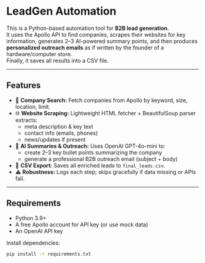 # LeadGen Automation

This is a Python-based automation tool for **B2B lead generation**.  
It uses the Apollo API to find companies, scrapes their websites for key information,
generates 2–3 AI-powered summary points, and then produces **personalized outreach emails**
as if written by the founder of a hardware/computer store.  
Finally, it saves all results into a CSV file.

---

## Features

- 🔎 **Company Search:** Fetch companies from Apollo by keyword, size, location, limit.  
- 🌐 **Website Scraping:** Lightweight HTML fetcher + BeautifulSoup parser extracts:
  - meta description & key text
  - contact info (emails, phones)
  - news/updates if present  
- 🤖 **AI Summaries & Outreach:** Uses OpenAI GPT-4o-mini to:
  - create 2–3 key bullet points summarizing the company
  - generate a professional B2B outreach email (subject + body)  
- 📑 **CSV Export:** Saves all enriched leads to `final_leads.csv`.  
- ⚠️ **Robustness:** Logs each step; skips gracefully if data missing or APIs fail.  

---

## Requirements

- Python 3.9+
- A free Apollo account for API key (or use mock data)
- An OpenAI API key

Install dependencies:

```bash
pip install -r requirements.txt
